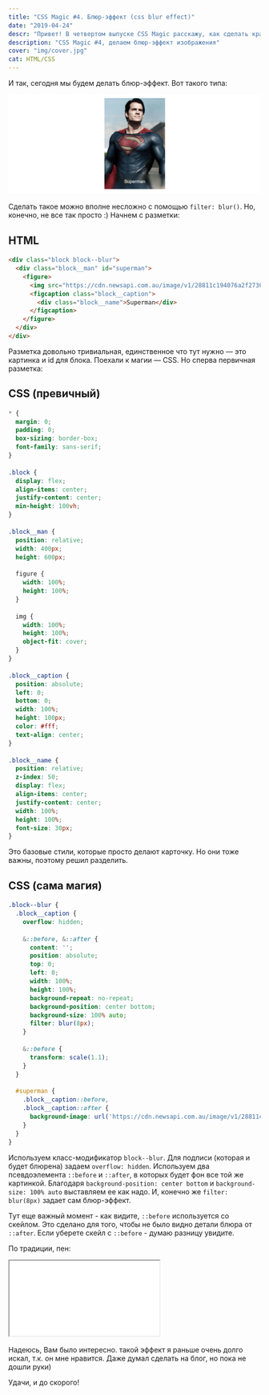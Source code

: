 ```yaml
---
title: "CSS Magic #4. Блюр-эффект (css blur effect)"
date: "2019-04-24"
descr: "Привет! В четвертом выпуске CSS Magic расскажу, как сделать красивый блюр эффект для карточки. Поехали!"
description: "CSS Magic #4, делаем блюр-эффект изображения"
cover: "img/cover.jpg"
cat: HTML/CSS
---
```


И так, сегодня мы будем делать блюр-эффект. Вот такого типа:

<img src="img/ex.png" alt="Пример блюр-эффекта">

Сделать такое можно вполне несложно с помощью `filter: blur()`. Но, конечно, не все так просто :) Начнем с разметки:

## HTML

``` html
<div class="block block--blur">
  <div class="block__man" id="superman">
    <figure>
      <img src="https://cdn.newsapi.com.au/image/v1/28811c194076a2f2730455884bdf29ae" alt="">
      <figcaption class="block__caption">
        <div class="block__name">Superman</div>
      </figcaption>
    </figure>
  </div>
</div>
```

Разметка довольно тривиальная, единственное что тут нужно — это картинка и id для блока. Поехали к магии — CSS. Но сперва первичная разметка:

## CSS (превичный)

``` css
* {
  margin: 0;
  padding: 0;
  box-sizing: border-box;
  font-family: sans-serif;
}

.block {
  display: flex;
  align-items: center;
  justify-content: center;
  min-height: 100vh;
}

.block__man {
  position: relative;
  width: 400px;
  height: 600px;

  figure {
    width: 100%;
    height: 100%;
  }

  img {
    width: 100%;
    height: 100%;
    object-fit: cover;
  }
}

.block__caption {
  position: absolute;
  left: 0;
  bottom: 0;
  width: 100%;
  height: 100px;
  color: #fff;
  text-align: center;
}

.block__name {
  position: relative;
  z-index: 50;
  display: flex;
  align-items: center;
  justify-content: center;
  width: 100%;
  height: 100%;
  font-size: 30px;
}
```

Это базовые стили, которые просто делают карточку. Но они тоже важны, поэтому решил разделить.

## CSS (сама магия)

``` css
.block--blur {
  .block__caption {
    overflow: hidden;

    &::before, &::after {
      content: '';
      position: absolute;
      top: 0;
      left: 0;
      width: 100%;
      height: 100%;
      background-repeat: no-repeat;
      background-position: center bottom;
      background-size: 100% auto;
      filter: blur(8px);
    }

    &::before {
      transform: scale(1.1);
    }
  }

  #superman {
    .block__caption::before,
    .block__caption::after {
      background-image: url('https://cdn.newsapi.com.au/image/v1/28811c194076a2f2730455884bdf29ae');
    }
  }
}
```

Используем класс-модификатор `block--blur`. Для подписи (которая и будет блюрена) задаем `overflow: hidden`. Используем два псевдоэлемента `::before` и `::after`, в которых будет фон все той же картинкой. Благодаря `background-position: center bottom` и `background-size: 100% auto` выставляем ее как надо. И, конечно же `filter: blur(8px)` задает сам блюр-эффект.

Тут еще важный момент - как видите, `::before` используется со скейлом. Это сделано для того, чтобы не было видно детали блюра от `::after`. Если уберете скейл с `::before` - думаю разницу увидите.

По традиции, пен:

<iframe title="Blured" src="//codepen.io/MaxGraph/embed/Pgawoy/?height=265&amp;theme-id=0&amp;default-tab=css,result" allowfullscreen></iframe>

Надеюсь, Вам было интересно. такой эффект я раньше очень долго искал, т.к. он мне нравится. Даже думал сделать на блог, но пока не дошли руки)

Удачи, и до скорого!
